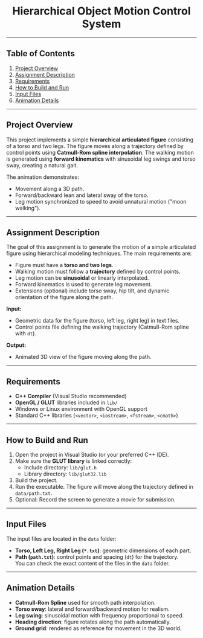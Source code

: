 <h1 align = center> Hierarchical Object Motion Control System </h1>

---
## Table of Contents
1. [Project Overview](#project-overview)
2. [Assignment Description](#assignment-description)
3. [Requirements](#requirements)
4. [How to Build and Run](#how-to-build-and-run)
5. [Input Files](#input-files)
6. [Animation Details](#animation-details)

---

## Project Overview
This project implements a simple **hierarchical articulated figure** consisting of a torso and two legs. The figure moves along a trajectory defined by control points using **Catmull-Rom spline interpolation**. The walking motion is generated using **forward kinematics** with sinusoidal leg swings and torso sway, creating a natural gait.

The animation demonstrates:
- Movement along a 3D path.
- Forward/backward lean and lateral sway of the torso.
- Leg motion synchronized to speed to avoid unnatural motion ("moon walking").

---

## Assignment Description
The goal of this assignment is to generate the motion of a simple articulated figure using hierarchical modeling techniques. The main requirements are:
- Figure must have a **torso and two legs**.
- Walking motion must follow a **trajectory** defined by control points.
- Leg motion can be **sinusoidal** or linearly interpolated.
- Forward kinematics is used to generate leg movement.
- Extensions (optional) include torso sway, hip tilt, and dynamic orientation of the figure along the path.

**Input:**
- Geometric data for the figure (torso, left leg, right leg) in text files.
- Control points file defining the walking trajectory (Catmull-Rom spline with `dt`).

**Output:**
- Animated 3D view of the figure moving along the path.

---

## Requirements
- **C++ Compiler** (Visual Studio recommended)
- **OpenGL / GLUT** libraries included in `lib/`
- Windows or Linux environment with OpenGL support
- Standard C++ libraries (`<vector>`, `<iostream>`, `<fstream>`, `<cmath>`)

---

## How to Build and Run
1. Open the project in Visual Studio (or your preferred C++ IDE).
2. Make sure the **GLUT library** is linked correctly:
   - Include directory: `lib/glut.h`
   - Library directory: `lib/glut32.lib`
3. Build the project.
4. Run the executable. The figure will move along the trajectory defined in `data/path.txt`.
5. Optional: Record the screen to generate a movie for submission.

---

## Input Files
The input files are located in the `data` folder:
- **Torso, Left Leg, Right Leg (`*.txt`)**: geometric dimensions of each part.
- **Path (`path.txt`)**: control points and spacing (`dt`) for the trajectory.  
You can check the exact content of the files in the `data` folder.

---

## Animation Details
- **Catmull-Rom Spline** used for smooth path interpolation.
- **Torso sway**: lateral and forward/backward motion for realism.
- **Leg swing**: sinusoidal motion with frequency proportional to speed.
- **Heading direction**: figure rotates along the path automatically.
- **Ground grid**: rendered as reference for movement in the 3D world.



